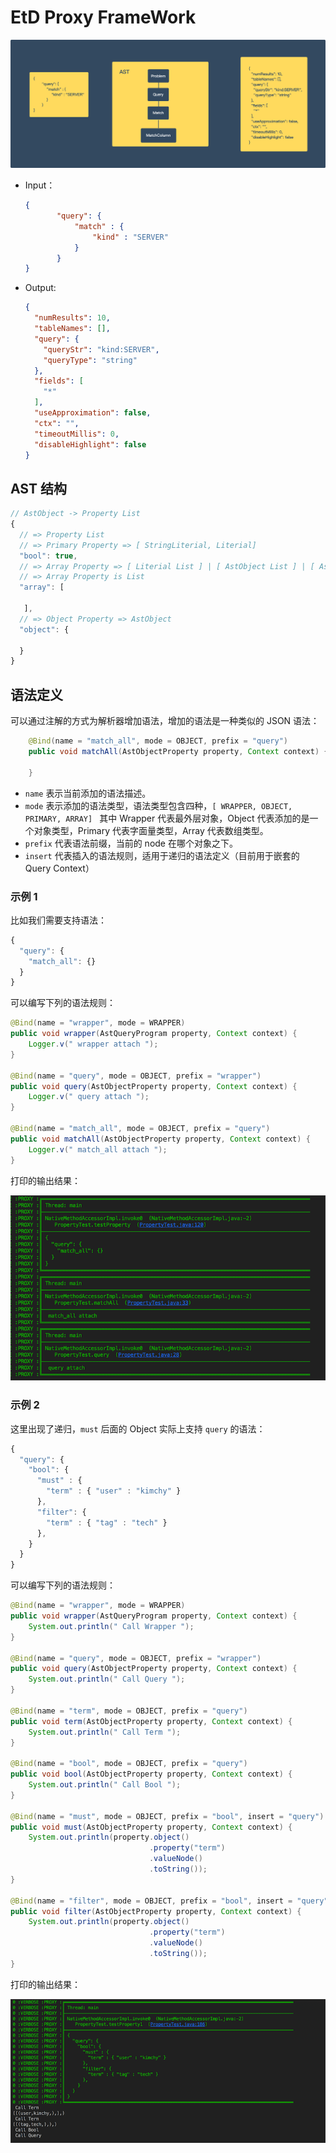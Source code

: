 # EtD Proxy FrameWork

![es-db](art/es-ast-db.png)

* Input：

  ``` json
  {
         "query": {
             "match" : {
                 "kind" : "SERVER"
             }
         }
  }
  ```

* Output:

  ``` json
  {
    "numResults": 10,
    "tableNames": [],
    "query": {
      "queryStr": "kind:SERVER",
      "queryType": "string"
    },
    "fields": [
      "*"
    ],
    "useApproximation": false,
    "ctx": "",
    "timeoutMillis": 0,
    "disableHighlight": false
  }
  ```
## AST 结构 

``` javascript
// AstObject -> Property List
{
  // => Property List
  // => Primary Property => [ StringLiterial, Literial]
  "bool": true,
  // => Array Property => [ Literial List ] | [ AstObject List ] | [ AstValueList List ]
  // => Array Property is List
  "array": [
      
   ],
  // => Object Property => AstObject 
  "object": {
  	    
  }
}
```

## 语法定义

可以通过注解的方式为解析器增加语法，增加的语法是一种类似的 JSON 语法：

``` java
    @Bind(name = "match_all", mode = OBJECT, prefix = "query")
    public void matchAll(AstObjectProperty property, Context context) {

    }
```

* `name` 表示当前添加的语法描述。
* `mode` 表示添加的语法类型，语法类型包含四种，`[ WRAPPER, OBJECT, PRIMARY, ARRAY] ` 其中 Wrapper 代表最外层对象，Object 代表添加的是一个对象类型，Primary 代表字面量类型，Array 代表数组类型。
* `prefix` 代表语法前缀，当前的 node 在哪个对象之下。
* `insert` 代表插入的语法规则，适用于递归的语法定义（目前用于嵌套的 Query Context）

### 示例 1

比如我们需要支持语法：

``` javascript
{
  "query": {
    "match_all": {}
  }
}
```

可以编写下列的语法规则：

``` java
@Bind(name = "wrapper", mode = WRAPPER)
public void wrapper(AstQueryProgram property, Context context) {
    Logger.v(" wrapper attach ");
}

@Bind(name = "query", mode = OBJECT, prefix = "wrapper")
public void query(AstObjectProperty property, Context context) {
    Logger.v(" query attach ");
}

@Bind(name = "match_all", mode = OBJECT, prefix = "query")
public void matchAll(AstObjectProperty property, Context context) {
    Logger.v(" match_all attach ");
}
```

打印的输出结果：

![match_all](art/invoke.png)



### 示例 2

这里出现了递归，`must` 后面的 Object 实际上支持 `query` 的语法：

``` javascript
{
  "query": {
    "bool": {
      "must" : {
        "term" : { "user" : "kimchy" }
      },
      "filter": {
        "term" : { "tag" : "tech" }
      },
    }
  }
}
```

可以编写下列的语法规则：

``` java
@Bind(name = "wrapper", mode = WRAPPER)
public void wrapper(AstQueryProgram property, Context context) {
    System.out.println(" Call Wrapper ");
}

@Bind(name = "query", mode = OBJECT, prefix = "wrapper")
public void query(AstObjectProperty property, Context context) {
    System.out.println(" Call Query ");
}

@Bind(name = "term", mode = OBJECT, prefix = "query")
public void term(AstObjectProperty property, Context context) {
    System.out.println(" Call Term ");
}

@Bind(name = "bool", mode = OBJECT, prefix = "query")
public void bool(AstObjectProperty property, Context context) {
    System.out.println(" Call Bool ");
}

@Bind(name = "must", mode = OBJECT, prefix = "bool", insert = "query")
public void must(AstObjectProperty property, Context context) {
    System.out.println(property.object()
                               .property("term")
                               .valueNode()
                               .toString());
}

@Bind(name = "filter", mode = OBJECT, prefix = "bool", insert = "query")
public void filter(AstObjectProperty property, Context context) {
    System.out.println(property.object()
                               .property("term")
                               .valueNode()
                               .toString());
}
```

打印的输出结果：

![re](art/re.png)

